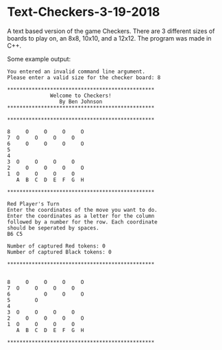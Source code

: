 # Text-Checkers-3-19-2018

A text based version of the game Checkers. There are 3 different sizes of boards to play on, an 8x8, 10x10, and a 12x12. The program was made in C++.

Some example output:


    You entered an invalid command line argument.
    Please enter a valid size for the checker board: 8

    ************************************************
                  Welcome to Checkers!
                     By Ben Johnson
    ************************************************

    ************************************************

    8     O     O     O     O
    7  O     O     O     O
    6     O     O     O     O
    5
    4
    3  O     O     O     O
    2     O     O     O     O
    1  O     O     O     O
       A  B  C  D  E  F  G  H

    ************************************************

    Red Player's Turn
    Enter the coordinates of the move you want to do.
    Enter the coordinates as a letter for the column
    followed by a number for the row. Each coordinate
    should be seperated by spaces.
    B6 C5

    Number of captured Red tokens: 0
    Number of captured Black tokens: 0

    ************************************************
    
    
    8     O     O     O     O
    7  O     O     O     O
    6           O     O     O
    5        O
    4
    3  O     O     O     O
    2     O     O     O     O
    1  O     O     O     O
       A  B  C  D  E  F  G  H

    ************************************************

